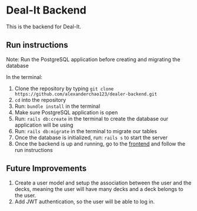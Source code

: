 # Deal-It Backend

This is the backend for Deal-It.

## Run instructions
Note: Run the PostgreSQL application before creating and migrating the database

In the terminal:
1. Clone the repository by typing ```git clone https://github.com/alexanderchao123/dealer-backend.git```
2. ```cd``` into the repository
3. Run: ```bundle install``` in the terminal
4. Make sure PostgreSQL application is open
5. Run: ```rails db:create``` in the terminal to create the database our application will be using
6. Run: ```rails db:migrate``` in the terminal to migrate our tables
7. Once the database is initialized, run: ```rails s``` to start the server
8. Once the backend is up and running, go to the [frontend](https://github.com/alexanderchao123/dealer-backend) and follow the run instructions

## Future Improvements
1. Create a user model and setup the association between the user and the decks, meaning the user will have many decks and a deck belongs to the user.
2. Add JWT authentication, so the user will be able to log in.
